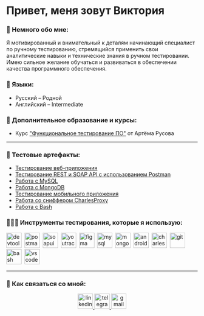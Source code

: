 # Привет, меня зовут Виктория

### 📝 Немного обо мне:

Я мотивированный и внимательный к деталям начинающий специалист по ручному тестированию, стремящийся применить свои аналитические навыки и технические знания в ручном тестировании. Имею сильное желание обучаться и развиваться в обеспечении качества программного обеспечения.

### 👤 Языки:
- Русский – Родной
- Английский – Intermediate

### 📕 Дополнительное образование и курсы:

- Курс ["Функциональное тестирование ПО"](...) от Артёма Русова

---

### 📁 Тестовые артефакты:

- [Тестирование веб-приложения](https://github.com/VikaDov/web.git)
- [Тестирование REST и SOAP API c использованием Postman](https://github.com/VikaDov/api.git)
- [Работа с MySQL](https://github.com/VikaDov/database.git)
- [Работа с MongoDB](https://github.com/VikaDov/database.git)
- [Тестирование мобильного приложения](https://github.com/VikaDov/mobile.git)
- [Работа со сниффером CharlesProxy](https://github.com/VikaDov/charlesProxy.git)
- [Работа с Bash](https://github.com/VikaDov/git_bash.git)

### 👩🏻‍💻 Инструменты тестирования, которые я использую:

<div>
  <img src="https://d33wubrfki0l68.cloudfront.net/38b5c953a4667366685d55db55d057c86db1fc54/a0fdc/static/acae6b24d940347661ca901ea07f47c1/chrome-dev-logo-icon.png" title="devtools" alt="devtools" width="40" height="40"/>&nbsp
  <img src="https://img.icons8.com/?size=100&id=EPbEfEa7o8CB&format=png&color=000000" title="postman" alt="postman" width="40" height="40"/>&nbsp
  <img src="https://static0.smartbear.co/smartbearbrand/media/images/home/soapui-icon.svg" title="soapui" alt="soapui" width="40" height="40"/>&nbsp
  <img src="https://upload.wikimedia.org/wikipedia/commons/thumb/8/8d/YouTrack_Icon.svg/1024px-YouTrack_Icon.svg.png?20200803082248" title="youtrack" alt="youtrack" width="40" height="40"/>&nbsp
  <img src="https://cdn.jsdelivr.net/gh/devicons/devicon/icons/figma/figma-original.svg" title="figma" alt="figma" width="40" height="40"/>&nbsp
  <img src="https://cdn.jsdelivr.net/gh/devicons/devicon/icons/mysql/mysql-original.svg" title="mysql" alt="mysql" width="40" height="40"/>&nbsp
  <img src="https://cdn.jsdelivr.net/gh/devicons/devicon/icons/mongodb/mongodb-original.svg" title="mongodb" alt="mongodb" width="40" height="40"/>&nbsp
  <img src="https://cdn.jsdelivr.net/gh/devicons/devicon/icons/androidstudio/androidstudio-original.svg" title="android-studio" alt="android-studio" width="40" height="40"/>&nbsp
  <img src="https://cdn.icon-icons.com/icons2/3053/PNG/512/charles_proxy_macos_bigsur_icon_190302.png" title="charles-proxy" alt="charles-proxy" width="40" height="40"/>&nbsp
  <img src="https://cdn.jsdelivr.net/gh/devicons/devicon/icons/git/git-original.svg" title="git" alt="git" width="40" height="40"/>&nbsp
  <img src="https://upload.wikimedia.org/wikipedia/commons/thumb/4/4b/Bash_Logo_Colored.svg/1024px-Bash_Logo_Colored.svg.png?20180723054350" title="bash" alt="bash" width="40" height="40"/>&nbsp
  <img src="https://cdn.jsdelivr.net/gh/devicons/devicon/icons/vscode/vscode-original.svg" title="vscode" alt="vscode" width="40" height="40"/>&nbsp
</div>

---

### 📩 Как связаться со мной:

  <div id="badges" align="center">
    <a href="https://www.linkedin.com/in/.../" target="_blank">
      <img src="https://img.icons8.com/?size=100&id=13930&format=png&color=000000" title="linkedin" alt="linkedin" width="40" height="40" alt="linkedin" />
    </a>
    <a href="https://t.me/vi_dovgal" target="_blank">
      <img src="https://img.icons8.com/?size=100&id=63306&format=png&color=000000" title="telegram" alt="telegram" width="40" height="40" alt="telegram" />
    </a>
    <a href="mailto:dovgalviktory@gmail.com" target="_blank">
      <img src="https://img.icons8.com/?size=100&id=qyRpAggnV0zH&format=png&color=000000" title="gmail" alt="gmail" width="40" height="40" alt="gmail" />
    </a>
  </div>
